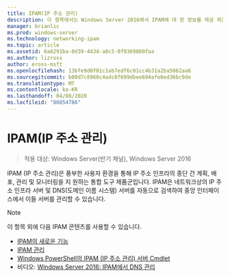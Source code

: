 ```yaml
---
title: IPAM(IP 주소 관리)
description: 이 항목에서는 Windows Server 2016에서 IPAM에 대 한 정보를 제공 하는 링크를 제공 합니다.
manager: brianlic
ms.prod: windows-server
ms.technology: networking-ipam
ms.topic: article
ms.assetid: 6a6291ba-0d39-4434-a8c5-0f0369860faa
ms.author: lizross
author: eross-msft
ms.openlocfilehash: 13bfe9d0f01c1ab7edf6c01cc4b31a2ba5062aa6
ms.sourcegitcommit: b00d7c8968c4adc8f699dbee694afe6ed36bc9de
ms.translationtype: MT
ms.contentlocale: ko-KR
ms.lasthandoff: 04/08/2020
ms.locfileid: "80854786"
---
```

# <a name="ip-address-management-ipam"></a>IPAM(IP 주소 관리)

> 적용 대상: Windows Server(반기 채널), Windows Server 2016

IPAM (IP 주소 관리)은 풍부한 사용자 환경을 통해 IP 주소 인프라의 종단 간 계획, 배포, 관리 및 모니터링을 지 원하는 통합 도구 제품군입니다. IPAM은 네트워크상의 IP 주소 인프라 서버 및 DNS(도메인 이름 시스템) 서버를 자동으로 검색하여 중앙 인터페이스에서 이들 서버를 관리할 수 있습니다.

> [!NOTE]
> 이 항목 외에 다음 IPAM 콘텐츠를 사용할 수 있습니다.
>
> - [IPAM의 새로운 기능](../../technologies/ipam/What-s-New-in-IPAM.md)
> - [IPAM 관리](../../technologies/ipam/Manage-IPAM.md)
> - [Windows PowerShell의 IPAM (IP 주소 관리) 서버 Cmdlet](https://docs.microsoft.com/powershell/module/ipamserver/?view=win10-ps)
> - 비디오: [Windows Server 2016: IPAM에서 DNS 관리](https://channel9.msdn.com/Blogs/windowsserver/Windows-Server-2016-DNS-management-in-IPAM)
